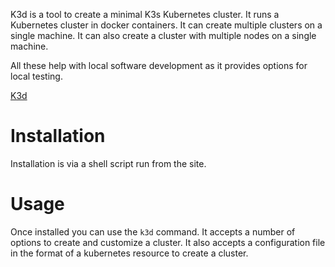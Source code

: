K3d is a tool to create a minimal K3s Kubernetes cluster.
It runs a Kubernetes cluster in docker containers.
It can create multiple clusters on a single machine.
It can also create a cluster with multiple nodes on a single machine.

All these help with local software development as it provides options for local testing.

[K3d](https://k3d.io/)

# Installation

Installation is via a shell script run from the site.

# Usage

Once installed you can use the `k3d` command.
It accepts a number of options to create and customize a cluster.
It also accepts a configuration file in the format of a kubernetes resource to create a cluster.


